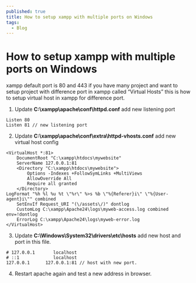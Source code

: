```yaml
---
published: true
title: How to setup xampp with multiple ports on Windows
tags:
  - Blog
---
```

# How to setup xampp with multiple ports on Windows

xampp default port is 80 and 443 if you have many project and want to setup project with difference port in xampp called “Virtual Hosts” this is how to setup virtual host in xampp for difference port.

1. Update **C:\xampp\apache\conf\httpd.conf** add new listening port

```shell
Listen 80
Listen 81 // new listening port
```

2. Update **C:\xampp\apache\conf\extra\httpd-vhosts.conf** add new virtual host config

```shell
<VirtualHost *:81> 
    DocumentRoot "C:\xampp\htdocs\mywebsite"
    ServerName 127.0.0.1:81
    <Directory "C:\xampp\htdocs\mywebsite">
        Options -Indexes +FollowSymLinks +MultiViews
        AllowOverride All
        Require all granted
    </Directory>
LogFormat "%h %l %u %t \"%r\" %>s %b \"%{Referer}i\" \"%{User-agent}i\"" combined
    SetEnvIf Request_URI "(\/assets\/)" dontlog
    CustomLog C:\xampp\Apache24\logs\myweb-access.log combined env=!dontlog
    ErrorLog C:\xampp\Apache24\logs\myweb-error.log
</VirtualHost>
```

3.  Update **C:\Windows\System32\drivers\etc\hosts** add new host and port in this file.

```shell
# 127.0.0.1       localhost
# ::1             localhost
127.0.0.1      127.0.0.1:81 // host with new port.
```

4. Restart apache again and test a new address in browser.
